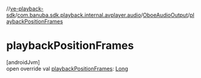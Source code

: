 //[ve-playback-sdk](../../../index.md)/[com.banuba.sdk.playback.internal.avplayer.audio](../index.md)/[OboeAudioOutput](index.md)/[playbackPositionFrames](playback-position-frames.md)

# playbackPositionFrames

[androidJvm]\
open override val [playbackPositionFrames](playback-position-frames.md): [Long](https://kotlinlang.org/api/latest/jvm/stdlib/kotlin/-long/index.html)

